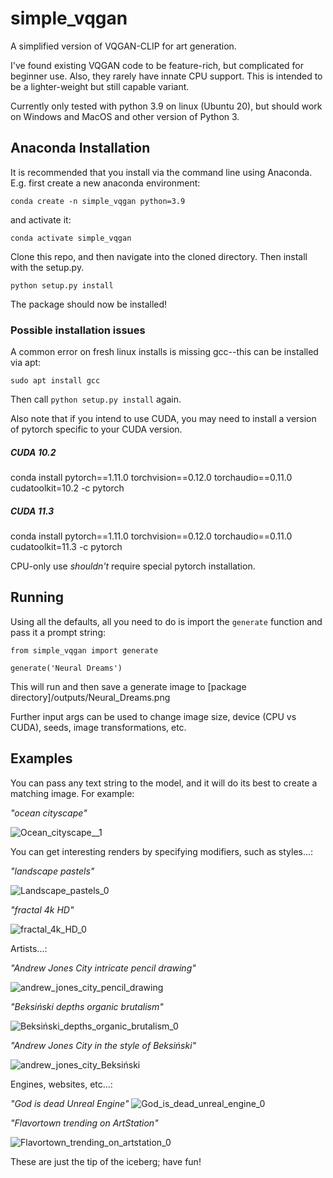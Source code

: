 # simple_vqgan
A simplified version of VQGAN-CLIP for art generation.

I've found existing VQGAN code to be feature-rich, but complicated for beginner use.  Also, they rarely have innate CPU support.  This is intended to be a lighter-weight but still capable variant.

Currently only tested with python 3.9 on linux (Ubuntu 20), but should work on Windows and MacOS and other version of Python 3.
## Anaconda Installation
It is recommended that you install via the command line using Anaconda.  E.g. first create a new anaconda environment:

`conda create -n simple_vqgan python=3.9`

and activate it:

`conda activate simple_vqgan`

Clone this repo, and then navigate into the cloned directory.  Then install with the setup.py.

`python setup.py install`

The package should now be installed!

### Possible installation issues

A common error on fresh linux installs is missing gcc--this can be installed via apt:

`sudo apt install gcc`

Then call `python setup.py install` again.

Also note that if you intend to use CUDA, you may need to install a version of pytorch specific to your CUDA version.

##### CUDA 10.2
conda install pytorch==1.11.0 torchvision==0.12.0 torchaudio==0.11.0 cudatoolkit=10.2 -c pytorch

##### CUDA 11.3
conda install pytorch==1.11.0 torchvision==0.12.0 torchaudio==0.11.0 cudatoolkit=11.3 -c pytorch

CPU-only use *shouldn't* require special pytorch installation.

## Running
Using all the defaults, all you need to do is import the `generate` function and pass it a prompt string:

```
from simple_vqgan import generate

generate('Neural Dreams')
```

This will run and then save a generate image to [package directory]/outputs/Neural_Dreams.png

Further input args can be used to change image size, device (CPU vs CUDA), seeds, image transformations, etc.


## Examples

You can pass any text string to the model, and it will do its best to create a matching image.  For example:

*"ocean cityscape"*

![Ocean_cityscape__1](https://user-images.githubusercontent.com/49564869/183120381-6ebc370d-7672-4a10-8b8b-7cdc22a35bf2.jpg)



You can get interesting renders by specifying modifiers, such as styles...:

*"landscape pastels"*

![Landscape_pastels_0](https://user-images.githubusercontent.com/49564869/183120917-5ccc2fcb-bf7f-4f0c-9fcd-23158c601247.jpg)


*"fractal 4k HD"*

![fractal_4k_HD_0](https://user-images.githubusercontent.com/49564869/183120324-13fff210-4f63-4e6d-8c03-91ef7aed7d11.jpg)



Artists...:

*"Andrew Jones City intricate pencil drawing"*

![andrew_jones_city_pencil_drawing](https://user-images.githubusercontent.com/49564869/183120699-5e080c52-32aa-4244-b22c-55a9e507a2ab.png)


*"Beksiński depths organic brutalism"*

![Beksiński_depths_organic_brutalism_0](https://user-images.githubusercontent.com/49564869/183120449-57e5dc12-d6cb-4850-a3c4-b9d14f1b6a27.jpg)


*"Andrew Jones City in the style of Beksiński"*

![andrew_jones_city_Beksiński](https://user-images.githubusercontent.com/49564869/183120705-81a59240-a931-4d47-9eda-e395a5a779cb.png)



Engines, websites, etc...:

*"God is dead Unreal Engine"*
![God_is_dead_unreal_engine_0](https://user-images.githubusercontent.com/49564869/183120486-908592ff-6d64-4791-a992-f69607098305.jpg)


*"Flavortown trending on ArtStation"*

![Flavortown_trending_on_artstation_0](https://user-images.githubusercontent.com/49564869/183120533-3d577845-5754-478b-ab22-9ccc4015111c.jpg)



These are just the tip of the iceberg; have fun!
